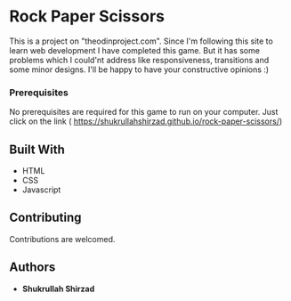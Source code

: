# Rock Paper Scissors

This is a project on "theodinproject.com". Since I'm following this site to learn web development I have completed this game. But it has some problems which I could'nt address like responsiveness, transitions and some minor designs. 
I'll be happy to have your constructive opinions :)



### Prerequisites

No prerequisites are required for this game to run on your computer. Just click on the link ( https://shukrullahshirzad.github.io/rock-paper-scissors/)


## Built With

* HTML
* CSS
* Javascript

## Contributing
 Contributions are welcomed.



## Authors

* **Shukrullah Shirzad** 



